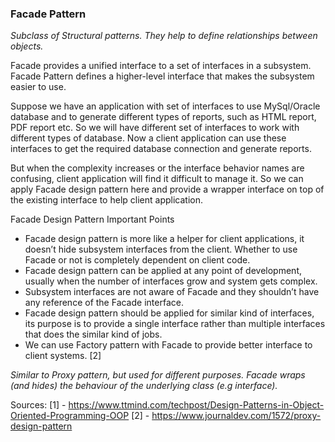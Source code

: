 <h3>Facade Pattern</h3>
<p><i>
Subclass of Structural patterns. They help to define relationships between objects.
</i></p>

Facade provides a unified interface to a set of interfaces in a subsystem.
Facade Pattern defines a higher-level interface that makes the subsystem easier to use.

Suppose we have an application with set of interfaces to use MySql/Oracle database and to generate different types of reports, such as HTML report, PDF report etc.
So we will have different set of interfaces to work with different types of database. Now a client application can use these interfaces to get the required database connection and generate reports.

But when the complexity increases or the interface behavior names are confusing, client application will find it difficult to manage it.
So we can apply Facade design pattern here and provide a wrapper interface on top of the existing interface to help client application.

Facade Design Pattern Important Points
- Facade design pattern is more like a helper for client applications, it doesn’t hide subsystem interfaces from the client. Whether to use Facade or not is completely dependent on client code.
- Facade design pattern can be applied at any point of development, usually when the number of interfaces grow and system gets complex.
- Subsystem interfaces are not aware of Facade and they shouldn’t have any reference of the Facade interface.
- Facade design pattern should be applied for similar kind of interfaces, its purpose is to provide a single interface rather than multiple interfaces that does the similar kind of jobs.
- We can use Factory pattern with Facade to provide better interface to client systems.
[2]

<i>Similar to Proxy pattern, but used for different purposes. Facade wraps (and hides) the behaviour of the underlying class (e.g interface).</i> 

Sources:
[1] - https://www.ttmind.com/techpost/Design-Patterns-in-Object-Oriented-Programming-OOP
[2] - https://www.journaldev.com/1572/proxy-design-pattern
